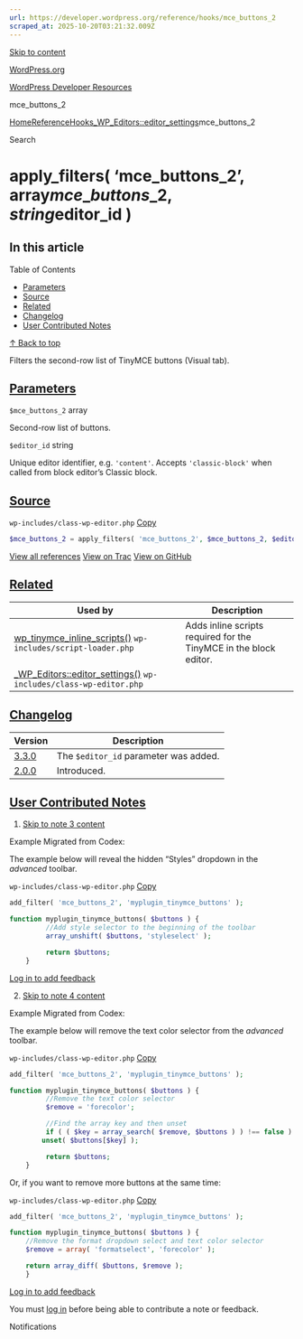 ```yaml
---
url: https://developer.wordpress.org/reference/hooks/mce_buttons_2
scraped_at: 2025-10-20T03:21:32.009Z
---
```


[Skip to content](https://developer.wordpress.org/reference/hooks/mce_buttons_2/#wp--skip-link--target)

[WordPress.org](https://wordpress.org/)

[WordPress Developer Resources](https://developer.wordpress.org/)

mce\_buttons\_2


[Home](https://developer.wordpress.org/)[Reference](https://developer.wordpress.org/reference/)[Hooks](https://developer.wordpress.org/reference/hooks/)[\_WP\_Editors::editor\_settings](https://developer.wordpress.org/reference/classes/_wp_editors/editor_settings/)mce\_buttons\_2

Search

# apply\_filters( ‘mce\_buttons\_2’, array$mce\_buttons\_2, string$editor\_id )

## In this article

Table of Contents

- [Parameters](https://developer.wordpress.org/reference/hooks/mce_buttons_2/#parameters)
- [Source](https://developer.wordpress.org/reference/hooks/mce_buttons_2/#source)
- [Related](https://developer.wordpress.org/reference/hooks/mce_buttons_2/#related)
- [Changelog](https://developer.wordpress.org/reference/hooks/mce_buttons_2/#changelog)
- [User Contributed Notes](https://developer.wordpress.org/reference/hooks/mce_buttons_2/#user-contributed-notes)

[↑ Back to top](https://developer.wordpress.org/reference/hooks/mce_buttons_2/#wp--skip-link--target)

Filters the second-row list of TinyMCE buttons (Visual tab).

## [Parameters](https://developer.wordpress.org/reference/hooks/mce_buttons_2/\#parameters)

`$mce_buttons_2` array

Second-row list of buttons.

`$editor_id` string

Unique editor identifier, e.g. `'content'`. Accepts `'classic-block'` when called from block editor’s Classic block.

## [Source](https://developer.wordpress.org/reference/hooks/mce_buttons_2/\#source)

`wp-includes/class-wp-editor.php`
[Copy](https://developer.wordpress.org/reference/hooks/mce_buttons_2/#)

```php
$mce_buttons_2 = apply_filters( 'mce_buttons_2', $mce_buttons_2, $editor_id );

```

[View all references](https://developer.wordpress.org/reference/files/wp-includes/class-wp-editor.php/) [View on Trac](https://core.trac.wordpress.org/browser/tags/6.8.3/src/wp-includes/class-wp-editor.php#L709) [View on GitHub](https://github.com/WordPress/wordpress-develop/blob/6.8.3/src/wp-includes/class-wp-editor.php#L709-L709)

## [Related](https://developer.wordpress.org/reference/hooks/mce_buttons_2/\#related)

| Used by | Description |
| --- | --- |
| [wp\_tinymce\_inline\_scripts()](https://developer.wordpress.org/reference/functions/wp_tinymce_inline_scripts/) `wp-includes/script-loader.php` | Adds inline scripts required for the TinyMCE in the block editor. |
| [\_WP\_Editors::editor\_settings()](https://developer.wordpress.org/reference/classes/_wp_editors/editor_settings/) `wp-includes/class-wp-editor.php` |  |

## [Changelog](https://developer.wordpress.org/reference/hooks/mce_buttons_2/\#changelog)

| Version | Description |
| --- | --- |
| [3.3.0](https://developer.wordpress.org/reference/since/3.3.0/) | The `$editor_id` parameter was added. |
| [2.0.0](https://developer.wordpress.org/reference/since/2.0.0/) | Introduced. |

## [User Contributed Notes](https://developer.wordpress.org/reference/hooks/mce_buttons_2/\#user-contributed-notes)

1. [Skip to note 3 content](https://developer.wordpress.org/reference/hooks/mce_buttons_2/#comment-content-4795)



Example Migrated from Codex:



The example below will reveal the hidden “Styles” dropdown in the _advanced_ toolbar.





`wp-includes/class-wp-editor.php`
[Copy](https://developer.wordpress.org/reference/hooks/mce_buttons_2/#)




```php
add_filter( 'mce_buttons_2', 'myplugin_tinymce_buttons' );

function myplugin_tinymce_buttons( $buttons ) {
         //Add style selector to the beginning of the toolbar
         array_unshift( $buttons, 'styleselect' );

         return $buttons;
    }
```







[Log in to add feedback](https://login.wordpress.org/?redirect_to=https%3A%2F%2Fdeveloper.wordpress.org%2Freference%2Fhooks%2Fmce_buttons_2%2F%3Freplytocom%3D4795%23feedback-editor-4795)

2. [Skip to note 4 content](https://developer.wordpress.org/reference/hooks/mce_buttons_2/#comment-content-4796)



Example Migrated from Codex:



The example below will remove the text color selector from the _advanced_ toolbar.





`wp-includes/class-wp-editor.php`
[Copy](https://developer.wordpress.org/reference/hooks/mce_buttons_2/#)




```php
add_filter( 'mce_buttons_2', 'myplugin_tinymce_buttons' );

function myplugin_tinymce_buttons( $buttons ) {
         //Remove the text color selector
         $remove = 'forecolor';

         //Find the array key and then unset
         if ( ( $key = array_search( $remove, $buttons ) ) !== false )
   		unset( $buttons[$key] );

         return $buttons;
    }
```





Or, if you want to remove more buttons at the same time:





`wp-includes/class-wp-editor.php`
[Copy](https://developer.wordpress.org/reference/hooks/mce_buttons_2/#)




```php
add_filter( 'mce_buttons_2', 'myplugin_tinymce_buttons' );

function myplugin_tinymce_buttons( $buttons ) {
   	//Remove the format dropdown select and text color selector
   	$remove = array( 'formatselect', 'forecolor' );

   	return array_diff( $buttons, $remove );
    }
```







[Log in to add feedback](https://login.wordpress.org/?redirect_to=https%3A%2F%2Fdeveloper.wordpress.org%2Freference%2Fhooks%2Fmce_buttons_2%2F%3Freplytocom%3D4796%23feedback-editor-4796)


You must [log in](https://login.wordpress.org/?redirect_to=https%3A%2F%2Fdeveloper.wordpress.org%2Freference%2Fhooks%2Fmce_buttons_2%2F) before being able to contribute a note or feedback.

Notifications